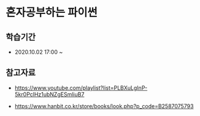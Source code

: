 # 혼자공부하는 파이썬

## 학습기간 

* 2020.10.02 17:00 ~ 

## 참고자료

* https://www.youtube.com/playlist?list=PLBXuLgInP-5kr0PclHz1ubNZgESmliuB7

* https://www.hanbit.co.kr/store/books/look.php?p_code=B2587075793

